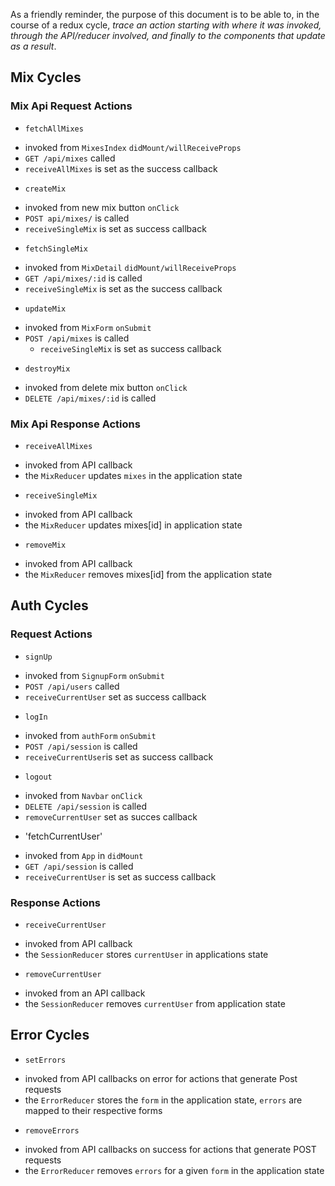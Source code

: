 As a friendly reminder, the purpose of this document is to be able to, in the course of a redux cycle, *trace an action starting with where it was invoked, through the API/reducer involved, and finally to the components that update as a result*.


## Mix Cycles

### Mix Api Request Actions

* `fetchAllMixes`
 + invoked from `MixesIndex` `didMount/willReceiveProps`
 + `GET /api/mixes` called
 + `receiveAllMixes` is set as the success callback

* `createMix`
 + invoked from new mix button `onClick`
 + `POST api/mixes/` is called
 + `receiveSingleMix` is set as success callback

* `fetchSingleMix`
 + invoked from `MixDetail` `didMount/willReceiveProps`
 + `GET /api/mixes/:id` is called
 + `receiveSingleMix` is set as the success callback

* `updateMix`
 + invoked from `MixForm` `onSubmit`
  + `POST /api/mixes` is called
	+ `receiveSingleMix` is set as success callback

* `destroyMix`
 + invoked from delete mix button `onClick`
 + `DELETE /api/mixes/:id` is called

### Mix Api Response Actions

* `receiveAllMixes`
 + invoked from API callback
  + the `MixReducer` updates `mixes` in the application state
* `receiveSingleMix`
 + invoked from API callback
 + the `MixReducer` updates mixes[id] in application state
* `removeMix`
 + invoked from API callback
 + the `MixReducer` removes mixes[id] from the application state



## Auth Cycles

### Request Actions

* `signUp`
 + invoked from `SignupForm` `onSubmit`
 + `POST /api/users` called
 + `receiveCurrentUser` set as success callback
* `logIn`
 + invoked from `authForm` `onSubmit`
 + `POST /api/session` is called
 + `receiveCurrentUser`is set as success callback
* `logout`
 + invoked from `Navbar` `onClick`
 + `DELETE /api/session` is called
 + `removeCurrentUser` set as succes callback
* 'fetchCurrentUser'
 + invoked from `App` in `didMount`
 + `GET /api/session` is called
 + `receiveCurrentUser` is set as success callback

### Response Actions
* `receiveCurrentUser`
 + invoked from API callback
 + the `SessionReducer` stores `currentUser` in applications state
* `removeCurrentUser`
 + invoked from an API callback
 + the `SessionReducer` removes `currentUser` from application state

## Error Cycles
* `setErrors`
 + invoked from API callbacks on error for actions that generate Post requests
 + the `ErrorReducer` stores the `form` in the application state, `errors` are mapped to their respective forms
* `removeErrors`
 + invoked from API callbacks on success for actions that generate POST requests
 + the `ErrorReducer` removes `errors` for a given `form` in the application state
